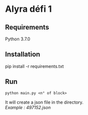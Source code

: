 # Alyra défi 1

## Requirements
Python 3.7.0

## Installation
pip install -r requirements.txt

## Run
```
python main.py <n° of block>
```
It will create a json file in the directory.  
*Example : 497152.json*
